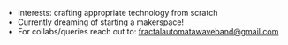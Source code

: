 - Interests: crafting appropriate technology from scratch
- Currently dreaming of starting a makerspace!
- For collabs/queries reach out to: fractalautomatawaveband@gmail.com
